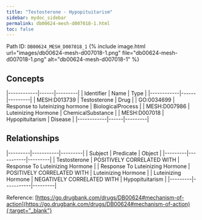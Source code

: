 ```yaml
---
title: "Testosterone - Hypopituitarism"
sidebar: mydoc_sidebar
permalink: db00624-mesh-d007018-1.html
toc: false 
---
```



Path ID: `DB00624_MESH_D007018_1`
{% include image.html url="images/db00624-mesh-d007018-1.png" file="db00624-mesh-d007018-1.png" alt="db00624-mesh-d007018-1" %}

## Concepts

|------------|------|---------|
| Identifier | Name | Type    |
|------------|------|---------|
| MESH:D013739 | Testosterone | Drug |
| GO:0034699 | Response to luteinizing hormone | BiologicalProcess |
| MESH:D007986 | Luteinizing Hormone | ChemicalSubstance |
| MESH:D007018 | Hypopituitarism | Disease |
|------------|------|---------|

## Relationships

|---------|-----------|---------|
| Subject | Predicate | Object  |
|---------|-----------|---------|
| Testosterone | POSITIVELY CORRELATED WITH | Response To Luteinizing Hormone |
| Response To Luteinizing Hormone | POSITIVELY CORRELATED WITH | Luteinizing Hormone |
| Luteinizing Hormone | NEGATIVELY CORRELATED WITH | Hypopituitarism |
|---------|-----------|---------|

Reference: [https://go.drugbank.com/drugs/DB00624#mechanism-of-action](https://go.drugbank.com/drugs/DB00624#mechanism-of-action){:target="_blank"}